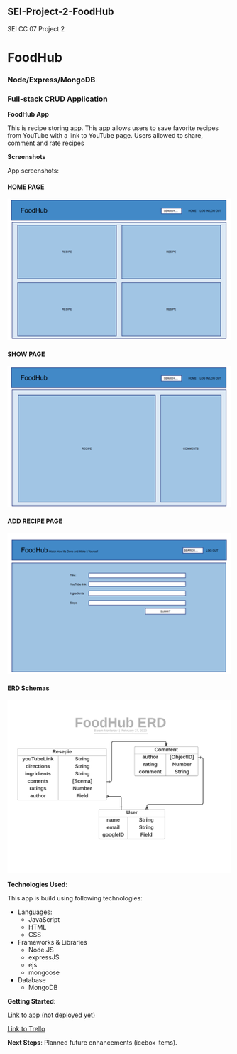 ## SEI-Project-2-FoodHub
SEI CC 07 Project 2 
# FoodHub
### Node/Express/MongoDB
### Full-stack CRUD Application

**FoodHub App**

This is recipe storing app. This app allows users to save favorite recipes from YouTube with a link to YouTube page. Users allowed to share, comment and rate recipes

 **Screenshots**

App screenshots:

#### HOME PAGE
![](/images/home_page.png)

#### SHOW PAGE
![](/images/show_page.png)

#### ADD RECIPE PAGE
![](/images/submit_add_recipe_page.png)

#### ERD Schemas

![](/images/FoodHubERD.png)

**Technologies Used**:

This app is build using following technologies:
- Languages:
   - JavaScript
   - HTML
   - CSS
- Frameworks & Libraries
   - Node.JS
   - expressJS
   - ejs
   - mongoose
-  Database
   -  MongoDB 
    
**Getting Started**:

[Link to app (not deployed yet)]()

[Link to Trello](https://trello.com/b/FPm3mnkX/user-stories)
  
**Next Steps**: Planned future enhancements (icebox items).
